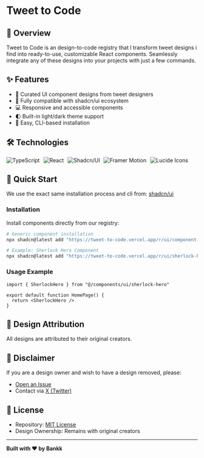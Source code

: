 # Tweet to Code

## 📝 Overview

Tweet to Code is an design-to-code registry that I transform tweet designs i find into ready-to-use, customizable React components. Seamlessly integrate any of these designs into your projects with just a few commands.

## ✨ Features

- 🎨 Curated UI component designs from tweet designers
- 🔧 Fully compatible with shadcn/ui ecosystem
- 💻 Responsive and accessible components
- 🌓 Built-in light/dark theme support
- 🚀 Easy, CLI-based installation

## 🛠 Technologies

<div style="display: flex; gap: 10px; align-items: center;">
  <img src="https://img.shields.io/badge/TypeScript-007ACC?style=for-the-badge&logo=typescript&logoColor=white" alt="TypeScript" />
  <img src="https://img.shields.io/badge/React-20232A?style=for-the-badge&logo=react&logoColor=61DAFB" alt="React" />
  <img src="https://img.shields.io/badge/Shadcn/UI-000000?style=for-the-badge&logo=shadcn/ui&logoColor=white" alt="Shadcn/UI" />
  <img src="https://img.shields.io/badge/Framer%20Motion-0055FF?style=for-the-badge&logo=framer&logoColor=white" alt="Framer Motion" />
  <img src="https://img.shields.io/badge/Lucide%20Icons-222222?style=for-the-badge&logo=lucide&logoColor=white" alt="Lucide Icons" />
</div>

## 🚀 Quick Start

We use the exact same installation process and cli from:
[shadcn/ui](https://ui.shadcn.com/docs/installation)

### Installation

Install components directly from our registry:

```bash
# Generic component installation
npx shadcn@latest add "https://tweet-to-code.vercel.app/r/ui/component-name.json"

# Example: Sherlock Hero Component
npx shadcn@latest add "https://tweet-to-code.vercel.app/r/ui/sherlock-hero.json"
```

### Usage Example

```tsx
import { SherlockHero } from "@/components/ui/sherlock-hero"

export default function HomePage() {
  return <SherlockHero />
}
```

## 🤝 Design Attribution

All designs are attributed to their original creators.

## 🚨 Disclaimer

If you are a design owner and wish to have a design removed, please:
- [Open an Issue](https://github.com/BankkRoll/tweet-to-code/issues)
- Contact via [X (Twitter)](https://x.com/bankkroll_eth)

## 📄 License

- Repository: [MIT License](LICENSE.md)
- Design Ownership: Remains with original creators

---

**Built with ❤️ by Bankk**
